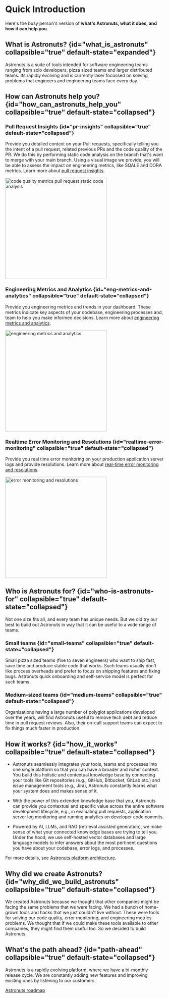 # Quick Introduction

Here's the busy person's version of <b>what's Astronuts, what it does, and how it can help you</b>.

## What is Astronuts? {id="what_is_astronuts" collapsible="true" default-state="expanded"}
Astronuts is a suite of tools intended for software engineering teams ranging from solo developers,
pizza sized teams and larger distributed teams.
Its rapidly evolving
and is currently laser focussed on solving problems that engineers and engineering teams face every day.

## How can Astronuts help you? {id="how_can_astronuts_help_you" collapsible="true" default-state="collapsed"}

### Pull Request Insights {id="pr-insights" collapsible="true" default-state="collapsed"}

Provide you detailed context on your Pull requests,
specifically telling you the intent of a pull request, related previous PRs and the code quality of the PR.
We do this by performing static code analysis on the branch that's want to merge with your main branch.
Using a visual image we provide,
you will be able to assess the impact on engineering metrics, like SQALE and DORA metrics.
Learn more about [pull request insights](Pull-request-insights.md).

<img src="pr-insights-and-code-quality.png" alt="code quality metrics pull request static code analysis" border-effect="line" width="321" thumbnail="true"/>


### Engineering Metrics and Analytics {id="eng-metrics-and-analytics" collapsible="true" default-state="collapsed"}

Provide you engineering metrics and trends in your dashboard.
These metrics indicate key aspects of your codebase,
engineering processes and, team to help you make informed decisions.
Learn more about [engineering metrics and analytics](Engineering-metrics-and-analytics.md).

<img src="engineering-metrics.png" alt="engineering metrics and analytics" border-effect="line" width="321" thumbnail="true"/>


### Realtime Error Monitoring and Resolutions {id="realtime-error-monitoring" collapsible="true" default-state="collapsed"}

Provide you real time error monitoring on your production application server logs and provide resolutions.
Learn more about [real-time error monitoring and resolutions](Error-monitoring.md).

<img src="error-monitoring-slack.png" alt="error monitoring and resolutions" border-effect="line" width="321" thumbnail="true"/>

## Who is Astronuts for? {id="who-is-astronuts-for" collapsible="true" default-state="collapsed"}

Not one size fits all, and every team has unique needs. But we did try our best to build out Astronuts in way that it can be useful to a wide range of teams.
### Small teams {id="small-teams" collapsible="true" default-state="collapsed"}

Small pizza sized teams (five to seven engineers) who want to ship fast, save time and produce stable code that works.
Such teams usually don't like process overheads and prefer to focus on shipping features and fixing bugs.
Astronuts quick onboarding and self-service model is perfect for such teams.

### Medium-sized teams {id="medium-teams" collapsible="true" default-state="collapsed"}

Organizations having a large number of polyglot applications developed over the years,
will find Astronuts useful to remove tech debt and reduce time in pull request reviews.
Also, their on-call support teams can expect to fix things much faster in production.

## How it works? {id="how_it_works" collapsible="true" default-state="collapsed"}

- Astronuts seamlessly integrates your tools, teams and processes into one single platform so that you can have a broader and richer context. You build this holistic and contextual knowledge base by connecting your tools like Git repositories (e.g., GitHub, Bitbucket, GitLab etc.) and issue management tools (e.g., Jira), Astronuts constantly learns what your system does and makes sense of it.

- With the power of this extended knowledge base that you, Astronuts can provide you contextual and specific value across the entire software development lifecycle, e.g., in evaluating pull requests, application server log monitoring and running analytics on developer code commits.

- Powered by AI, LLMs, and RAG (retrieval assisted generation), we make sense of what your connected knowledge bases are trying to tell you. Under the hood, we use self-hosted vector databases and large language models to infer answers about the most pertinent questions you have about your codebase, error logs, and processes. 

For more details, see [Astronuts platform architecture](Astronuts-platform-architecture.md).

## Why did we create Astronuts? {id="why_did_we_build_astronuts" collapsible="true" default-state="collapsed"}

We created Astronuts because we thought that other companies might be facing the same problems that we were facing.
We had a bunch of home-grown tools and hacks that we just couldn't live without.
These were tools for solving our code quality, error monitoring, and engineering metrics problems.
We thought that if we could make these tools available to other companies, they might find them useful too.
So we decided to build Astronuts.

## What's the path ahead? {id="path-ahead" collapsible="true" default-state="collapsed"}

Astronuts is a rapidly evolving platform, where we have a bi-monthly release cycle.
We are constantly adding new features and improving existing ones by listening to our customers.

<a href="https://github.com/astronuts-app/astronuts-tracker/milestones" summary="See the Astronuts tracker to know what's planned for teh year">Astronuts roadmap</a>
